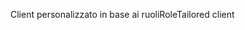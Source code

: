 <span data-ttu-id="766b0-101">Client personalizzato in base ai ruoli</span><span class="sxs-lookup"><span data-stu-id="766b0-101">RoleTailored client</span></span>